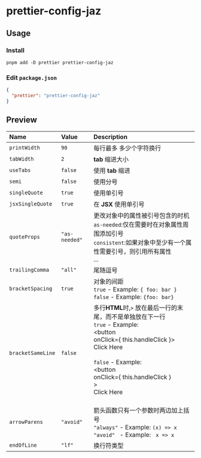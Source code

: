 # prettier-config-jaz

## Usage

### Install

```
pnpm add -D prettier prettier-config-jaz
```

### Edit `package.json`

```json
{
  "prettier": "prettier-config-jaz"
}
```

## Preview

| Name              | Value         | Description                                                                                                                                                                                                                                                                        |
| :---------------- | :------------ | :--------------------------------------------------------------------------------------------------------------------------------------------------------------------------------------------------------------------------------------------------------------------------------- |
| `printWidth`      | `90`          | 每行最多 多少个字符换行                                                                                                                                                                                                                                                            |
| `tabWidth`        | `2`           | **tab** 缩进大小                                                                                                                                                                                                                                                                   |
| `useTabs`         | `false`       | 使用 **tab** 缩进                                                                                                                                                                                                                                                                  |
| `semi`            | `false`       | 使用分号                                                                                                                                                                                                                                                                           |
| `singleQuote`     | `true`        | 使用单引号                                                                                                                                                                                                                                                                         |
| `jsxSingleQuote`  | `true`        | 在 **JSX** 使用单引号                                                                                                                                                                                                                                                              |
| `quoteProps`      | `"as-needed"` | 更改对象中的属性被引号包含的时机 <br> `as-needed`:仅在需要时在对象属性周围添加引号 <br> `consistent`:如果对象中至少有一个属性需要引号，则引用所有属性 <br>...                                                                                                                      |
| `trailingComma`   | `"all"`       | 尾随逗号                                                                                                                                                                                                                                                                           |
| `bracketSpacing`  | `true`        | 对象的间距 <br> `true` - Example: `{ foo: bar }` <br> `false` - Example: `{foo: bar}`                                                                                                                                                                                              |
| `bracketSameLine` | `false`       | 多行**HTML**时,`>` 放在最后一行的末尾，而不是单独放在下一行 <br> `true` - Example: <br><button <br> onClick={ this.handleClick }> <br> Click Here <br> </button> <br> `false` - Example: <br> <button <br> onClick={ this.handleClick } <br> > <br> Click Here <br> </button> <br> |
| `arrowParens`     | `"avoid"`     | 箭头函数只有一个参数时两边加上括号 <br> `"always"` - Example: `(x) => x` <br> `"avoid"` &nbsp; - Example: &nbsp; `x => x`                                                                                                                                                          |
| `endOfLine`       | `"lf"`        | 换行符类型                                                                                                                                                                                                                                                                         |
